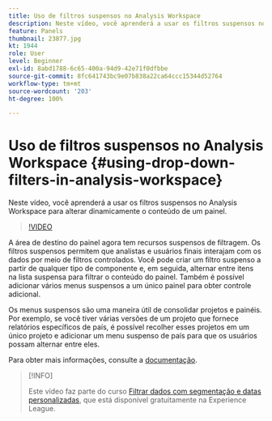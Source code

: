 ```yaml
---
title: Uso de filtros suspensos no Analysis Workspace
description: Neste vídeo, você aprenderá a usar os filtros suspensos no Analysis Workspace para alterar dinamicamente o conteúdo de um painel.
feature: Panels
thumbnail: 23877.jpg
kt: 1944
role: User
level: Beginner
exl-id: 8abd1788-6c65-400a-94d9-42e71f0dfbbe
source-git-commit: 8fc641743bc9e07b838a22ca64ccc15344d52764
workflow-type: tm+mt
source-wordcount: '203'
ht-degree: 100%

---
```


# Uso de filtros suspensos no Analysis Workspace {#using-drop-down-filters-in-analysis-workspace}

Neste vídeo, você aprenderá a usar os filtros suspensos no Analysis Workspace para alterar dinamicamente o conteúdo de um painel.

>[!VIDEO](https://video.tv.adobe.com/v/23877/?quality=12&learn=on)

A área de destino do painel agora tem recursos suspensos de filtragem. Os filtros suspensos permitem que analistas e usuários finais interajam com os dados por meio de filtros controlados. Você pode criar um filtro suspenso a partir de qualquer tipo de componente e, em seguida, alternar entre itens na lista suspensa para filtrar o conteúdo do painel. Também é possível adicionar vários menus suspensos a um único painel para obter controle adicional.

Os menus suspensos são uma maneira útil de consolidar projetos e painéis. Por exemplo, se você tiver várias versões de um projeto que fornece relatórios específicos de país, é possível recolher esses projetos em um único projeto e adicionar um menu suspenso de país para que os usuários possam alternar entre eles.

Para obter mais informações, consulte a [documentação](https://experienceleague.adobe.com/docs/analytics/analyze/analysis-workspace/panels/panels.html?lang=pt-BR).

>[!INFO]
>
> Este vídeo faz parte do curso [Filtrar dados com segmentação e datas personalizadas](https://experienceleague.adobe.com/?recommended=Analytics-U-1-2021.1.filterdata&amp;lang=pt-BR), que está disponível gratuitamente na Experience League.
